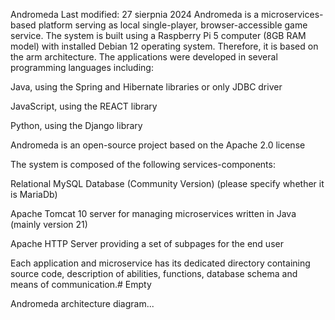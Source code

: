 Andromeda﻿
Last modified: 27 sierpnia 2024
Andromeda is a microservices-based platform serving as local single-player, browser-accessible game service. The system is built using a Raspberry Pi 5 computer (8GB RAM model) with installed Debian 12 operating system. Therefore, it is based on the arm architecture. The applications were developed in several programming languages including:

Java, using the Spring and Hibernate libraries or only JDBC driver

JavaScript, using the REACT library

Python, using the Django library

Andromeda is an open-source project based on the Apache 2.0 license

The system is composed of the following services-components:

Relational MySQL Database (Community Version) (please specify whether it is MariaDb)

Apache Tomcat 10 server for managing microservices written in Java (mainly version 21)

Apache HTTP Server providing a set of subpages for the end user

Each application and microservice has its dedicated directory containing source code, description of abilities, functions, database schema and means of communication.# Empty

Andromeda architecture diagram...
